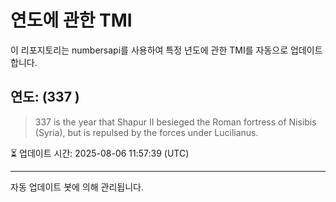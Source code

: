 
# 연도에 관한 TMI

이 리포지토리는 numbersapi를 사용하여 특정 년도에 관한 TMI를 자동으로 업데이트합니다.

## 연도: (337 )
> 337 is the year that Shapur II besieged the Roman fortress of Nisibis (Syria), but is repulsed by the forces under Lucilianus.

⏳ 업데이트 시간: 2025-08-06 11:57:39 (UTC)

---
자동 업데이트 봇에 의해 관리됩니다.
